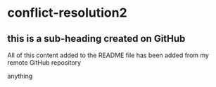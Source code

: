# conflict-resolution2

## this is a sub-heading created on GitHub

All of this content added to the README file has been added from my remote GitHub repository 

anything
